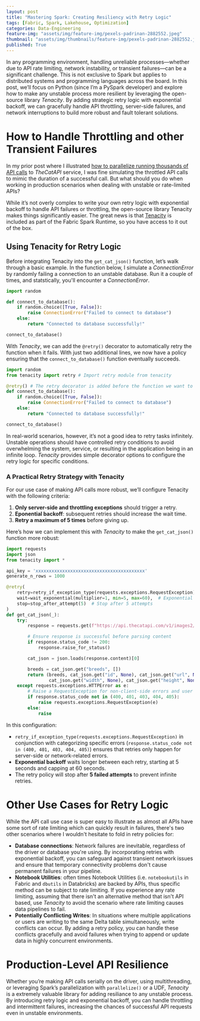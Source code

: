 ```yaml
---
layout: post
title: "Mastering Spark: Creating Resiliency with Retry Logic"
tags: [Fabric, Spark, Lakehouse, Optimization]
categories: Data-Engineering
feature-img: "assets/img/feature-img/pexels-padrinan-2882552.jpeg"
thumbnail: "assets/img/thumbnails/feature-img/pexels-padrinan-2882552.jpeg"
published: True
---
```


In any programming environment, handling unreliable processes—whether due to API rate limiting, network instability, or transient failures—can be a significant challenge. This is not exclusive to Spark but applies to distributed systems and programming languages across the board. In this post, we’ll focus on Python (since I’m a PySpark developer) and explore how to make any unstable process more resilient by leveraging the open-source library _Tenacity_. By adding strategic retry logic with exponential backoff, we can gracefully handle API throttling, server-side failures, and network interruptions to build more robust and fault tolerant solutions.

# How to Handle Throttling and other Transient Failures
In my prior post where I illustrated [how to parallelize running thousands of API calls](https://milescole.dev/data-engineering/2024/10/11/Parallelizing-Non-Distributed-Tasks.html) to _TheCatAPI_ service, I was fine simulating the throttled API calls to mimic the duration of a successful call. But what should you do when working in production scenarios when dealing with unstable or rate-limited APIs?

While it’s not overly complex to write your own retry logic with exponential backoff to handle API failures or throttling, the open-source library Tenacity makes things significantly easier. The great news is that [Tenacity](https://tenacity.readthedocs.io/en/latest/) is included as part of the Fabric Spark Runtime, so you have access to it out of the box.

## Using Tenacity for Retry Logic
Before integrating Tenacity into the `get_cat_json()` function, let’s walk through a basic example. In the function below, I simulate a _ConnectionError_ by randomly failing a connection to an unstable database. Run it a couple of times, and statstically, you'll encounter a _ConnectionError_.
```python
import random

def connect_to_database():
    if random.choice([True, False]):
        raise ConnectionError("Failed to connect to database")
    else:
        return "Connected to database successfully!"

connect_to_database()
```

With _Tenacity_, we can add the `@retry()` decorator to automatically retry the function when it fails. With just two additional lines, we now have a policy ensuring that the `connect_to_database()` function eventually succeeds.

```python
import random
from tenacity import retry # Import retry module from tenacity

@retry() # The retry decorator is added before the function we want to retry
def connect_to_database():
    if random.choice([True, False]):
        raise ConnectionError("Failed to connect to database")
    else:
        return "Connected to database successfully!"

connect_to_database()
```

In real-world scenarios, however, it’s not a good idea to retry tasks infinitely. Unstable operations should have controlled retry conditions to avoid overwhelming the system, service, or resulting in the application being in an infinite loop. _Tenacity_ provides simple decorator options to configure the retry logic for specific conditions.

### A Practical Retry Strategy with Tenacity
For our use case of making API calls more robust, we’ll configure Tenacity with the following criteria:
1. **Only server-side and throttling exceptions** should trigger a retry.
1. **Eponential backoff**: subsequent retries should increase the wait time.
1. **Retry a maximum of 5 times** before giving up.

Here’s how we can implement this with _Tenacity_ to make the `get_cat_json()` function more robust:

```python
import requests
import json
from tenacity import *

api_key = 'xxxxxxxxxxxxxxxxxxxxxxxxxxxxxxxxxxxxxxxxx'
generate_n_rows = 1000

@retry(
    retry=retry_if_exception_type(requests.exceptions.RequestException),  # Retry on RequestException only
    wait=wait_exponential(multiplier=1, min=5, max=60),  # Exponential backoff for retries
    stop=stop_after_attempt(5)  # Stop after 5 attempts
)
def get_cat_json(_):
    try:
        response = requests.get(f"https://api.thecatapi.com/v1/images2/search?limit=1&has_breeds=true&api_key={api_key}")

        # Ensure response is successful before parsing content
        if response.status_code != 200:
            response.raise_for_status()

        cat_json = json.loads(response.content)[0]

        breeds = cat_json.get("breeds", [])
        return (breeds, cat_json.get("id", None), cat_json.get("url", None), 
                cat_json.get("width", None), cat_json.get("height", None))
    except requests.exceptions.HTTPError as e:
        # Raise a RequestException for non-client-side errors and user thorrling to trigger a retry
        if response.status_code not in (400, 401, 403, 404, 405):
            raise requests.exceptions.RequestException(e)
        else:
            raise
```
In this configuration:
- `retry_if_exception_type(requests.exceptions.RequestException)` in conjunction with categorizing specific errors (`response.status_code not in (400, 401, 403, 404, 405)`) ensures that retries only happen for server-side or network-related errors.
- **Exponential backoff** waits longer between each retry, starting at 5 seconds and capping at 60 seconds.
- The retry policy will stop after **5 failed attempts** to prevent infinite retries.

# Other Use Cases for Retry Logic
While the API call use case is super easy to illustrate as almost all APIs have some sort of rate limiting which can quickly result in failures, there's two other scenarios where I wouldn't hesitate to fold in retry policies for:
- **Database connections**: Network failures are inevitable, regardless of the driver or database you're using. By incorporating retries with exponential backoff, you can safeguard against transient network issues and ensure that temporary connectivity problems don't cause permanent failures in your pipeline.
- **Notebook Utilities**: often times Notebook Utilities (i.e. `notebookutils` in Fabric and `dbutils` in Databricks) are backed by APIs, thus specific method can be subject to rate limiting. If you experience any rate limiting, assuming that there isn't an alternative method that isn't API based, use _Tenacity_ to avoid the scenario where rate limiting causes data pipelines to fail.
- **Potentially Conflicting Writes**: In situations where multiple applications or users are writing to the same Delta table simultaneously, write conflicts can occur. By adding a retry policy, you can handle these conflicts gracefully and avoid failures when trying to append or update data in highly concurrent environments.

# Production-Level API Resilience
Whether you’re making API calls serially on the driver, using multithreading, or leveraging Spark’s parallelization with `parallelize()` or a UDF, _Tenacity_ is a extremely valuable library for adding resiliance to any unstable process. By introducing retry logic and exponential backoff, you can handle throttling and intermittent failures, increasing the chances of successful API requests even in unstable environments.
